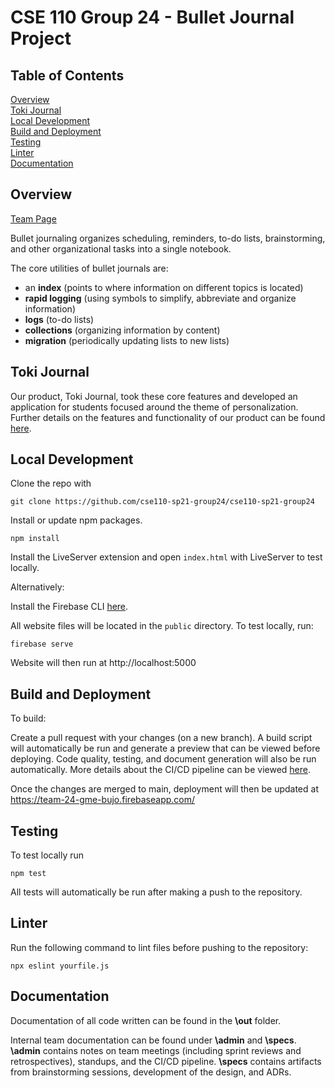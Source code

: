 # CSE 110 Group 24 - Bullet Journal Project

## Table of Contents

[Overview](#overview)  
[Toki Journal](#toki-journal)  
[Local Development](#local-development)  
[Build and Deployment](#build-and-deployment)  
[Testing](#testing)  
[Linter](#linter)   
[Documentation](#documentation)  

## Overview

[Team Page](./admin/team.md)

Bullet journaling organizes scheduling, reminders, to-do lists, brainstorming, and other organizational tasks into a single notebook.

The core utilities of bullet journals are:
- an **index** (points to where information on different topics is located)
- **rapid logging** (using symbols to simplify, abbreviate and organize information)
- **logs** (to-do lists)
- **collections** (organizing information by content)
- **migration** (periodically updating lists to new lists)

## Toki Journal

Our product, Toki Journal, took these core features and developed an application for students focused around the theme of personalization. Further details on the features and functionality of our product can be found [here](admin/onboard.md).

## Local Development

Clone the repo with

```
git clone https://github.com/cse110-sp21-group24/cse110-sp21-group24
```

Install or update npm packages.

```
npm install
```

Install the LiveServer extension and open `index.html` with LiveServer to test locally.

Alternatively:

Install the Firebase CLI [here](https://firebase.google.com/docs/cli#install_the_firebase_cli).

All website files will be located in the `public` directory. To test locally, run:

```
firebase serve
```

Website will then run at http://localhost:5000

## Build and Deployment

To build:

Create a pull request with your changes (on a new branch). A build script will automatically be run and generate a preview that can be viewed before deploying. Code quality, testing, and document generation will also be run automatically. More details about the CI/CD pipeline can be viewed [here](admin/cipipeline/updated-phase1.md).

Once the changes are merged to main, deployment will then be updated at https://team-24-gme-bujo.firebaseapp.com/

## Testing

To test locally run

```
npm test
```

All tests will automatically be run after making a push to the repository.

## Linter

Run the following command to lint files before pushing to the repository:

```
npx eslint yourfile.js
```

## Documentation

Documentation of all code written can be found in the **\out** folder.  

Internal team documentation can be found under **\admin** and **\specs**. **\admin** contains notes on team meetings (including sprint reviews and retrospectives), standups, and the CI/CD pipeline. **\specs** contains artifacts from brainstorming sessions, development of the design, and ADRs.
